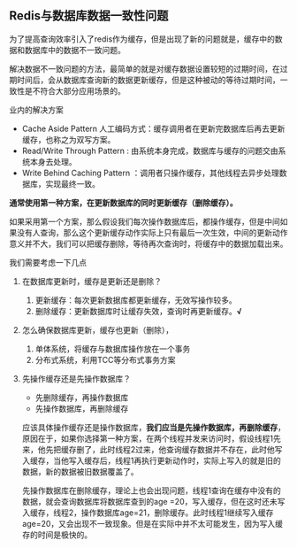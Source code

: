 ## Redis与数据库数据一致性问题

​	为了提高查询效率引入了redis作为缓存，但是出现了新的问题就是，缓存中的数据和数据库中的数据不一致问题。

​	解决数据不一致问题的方法，最简单的就是对缓存数据设置较短的过期时间，在过期时间后，会从数据库查询新的数据更新缓存，但是这种被动的等待过期时间，一致性是不符合大部分应用场景的。

  业内的解决方案

* Cache Aside Pattern 人工编码方式：缓存调用者在更新完数据库后再去更新缓存，也称之为双写方案。
* Read/Write Through Pattern : 由系统本身完成，数据库与缓存的问题交由系统本身去处理。
* Write Behind Caching Pattern ：调用者只操作缓存，其他线程去异步处理数据库，实现最终一致。

​	**通常使用第一种方案，在更新数据库的同时更新缓存（删除缓存）。**

​	如果采用第一个方案，那么假设我们每次操作数据库后，都操作缓存，但是中间如果没有人查询，那么这个更新缓存动作实际上只有最后一次生效，中间的更新动作意义并不大，我们可以把缓存删除，等待再次查询时，将缓存中的数据加载出来。

我们需要考虑一下几点

1. 在数据库更新时，缓存是更新还是删除？

   1. 更新缓存：每次更新数据库都更新缓存，无效写操作较多。
   2. 删除缓存：更新数据库时让缓存失效，查询时再更新缓存。**√**

2. 怎么确保数据库更新，缓存也更新（删除），

   1. 单体系统，将缓存与数据库操作放在一个事务
   2. 分布式系统，利用TCC等分布式事务方案

3. 先操作缓存还是先操作数据库？

    * 先删除缓存，再操作数据库
    * 先操作数据库，再删除缓存

     应该具体操作缓存还是操作数据库，**我们应当是先操作数据库，再删除缓存**，原因在于，如果你选择第一种方案，在两个线程并发来访问时，假设线程1先来，他先把缓存删了，此时线程2过来，他查询缓存数据并不存在，此时他写入缓存，当他写入缓存后，线程1再执行更新动作时，实际上写入的就是旧的数据，新的数据被旧数据覆盖了。

   ​	先操作数据库在删除缓存，理论上也会出现问题，线程1查询在缓存中没有的数据，就会查询数据库将数据库查到的age =20，写入缓存，但在这时还未写入缓存，线程2，操作数据库age=21，删除缓存。此时线程1继续写入缓存age=20，又会出现不一致现象。但是在实际中并不太可能发生，因为写入缓存的时间是极快的。





​	



